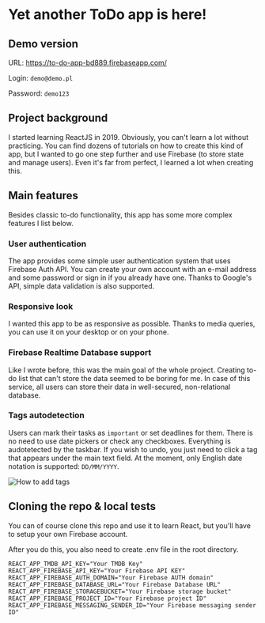 # Yet another ToDo app is here!

## Demo version

URL: https://to-do-app-bd889.firebaseapp.com/

Login: `demo@demo.pl`

Password: `demo123`

## Project background

I started learning ReactJS in 2019. Obviously, you can't learn a lot without practicing. You can find dozens of tutorials on how to create this kind of app, but I wanted to go one step further and use Firebase (to store state and manage users). Even it's far from perfect, I learned a lot when creating this.

## Main features

Besides classic to-do functionality, this app has some more complex features I list below. 

### User authentication

The app provides some simple user authentication system that uses Firebase Auth API. You can create your own account with an e-mail address and some password or sign in if you already have one. Thanks to Google's API, simple data validation is also supported. 

### Responsive look

I wanted this app to be as responsive as possible. Thanks to media queries, you can use it on your desktop or on your phone. 

### Firebase Realtime Database support

Like I wrote before, this was the main goal of the whole project. Creating to-do list that can't store the data seemed to be boring for me. In case of this service, all users can store their data in well-secured, non-relational database.  

### Tags autodetection

Users can mark their tasks as `important` or set deadlines for them. There is no need to use date pickers or check any checkboxes. Everything is audotetected by the taskbar. If you wish to undo, you just need to click a tag that appears under the main text field. At the moment, only English date notation is supported: `DD/MM/YYYY`.

![How to add tags](https://i.imgsafe.org/d7/d79c7e6bff.gif)

## Cloning the repo & local tests

You can of course clone this repo and use it to learn React, but you'll have to setup your own Firebase account.

After you do this, you also need to create .env file in the root directory. 

```
REACT_APP_TMDB_API_KEY="Your TMDB Key" 
REACT_APP_FIREBASE_API_KEY="Your Firebase API KEY"
REACT_APP_FIREBASE_AUTH_DOMAIN="Your Firebase AUTH domain"
REACT_APP_FIREBASE_DATABASE_URL="Your Firebase Database URL"
REACT_APP_FIREBASE_STORAGEBUCKET="Your Firebase storage bucket"
REACT_APP_FIREBASE_PROJECT_ID="Your Firebase project ID"
REACT_APP_FIREBASE_MESSAGING_SENDER_ID="Your Firebase messaging sender ID"
```

